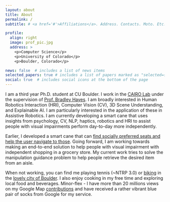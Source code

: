 ```yaml
---
layout: about
title: About
permalink: /
subtitle: # <a href='#'>Affiliations</a>. Address. Contacts. Moto. Etc.

profile:
  align: right
  image: prof_pic.jpg
  address: >
    <p>Computer Science</p>
    <p>University of Colorado</p>
    <p>Boulder, Colorado</p>

news: false  # includes a list of news items
selected_papers: true # includes a list of papers marked as "selected={true}"
social: true  # includes social icons at the bottom of the page
---
```


I am a third year Ph.D. student at CU Boulder. I work in the [CAIRO Lab](http://www.cairo-lab.com/) under the supervision of [Prof. Bradley Hayes](http://www.bradhayes.info/). I am broadly interested in Human Robotics Interaction (HRI), Computer Vision (CV), 3D Scene Understanding, and Explainable AI. I am particularly interested in the application of these in Assistive Robotics. I am currently developing a smart cane that uses insights from psychology, CV, NLP, haptics, robotics and HRI to assist people with visual impairments perform day-to-day more independently.

Earlier, I developed a smart cane that can [find socially preferred seats and help the user navigate to those](https://drive.google.com/file/d/1VP3k-SudX21NZ_HvtA49C2bNZuhjbgAo/view?usp=sharing). Going forward, I am working towards making an end-to-end solution to help people with visual impairment with independent shopping in a grocery store. My current work tries to solve the manipulation guidance problem to help people retrieve the desired item from an aisle. 

When not working, you can find me playing tennis (~NTRP 3.0) or [biking](https://www.strava.com/athletes/31779193) in the [lovely city of Boulder](https://youtube.com/playlist?list=PLEcdUQuIeys3P7XsRJMF3zriFkCa77X0j). I also enjoy cooking in my free time and exploring local food and beverages.
Minor-flex - I have more than 20 millions views on my Google Map [contributions](https://www.google.com/maps/contrib/118433183916755884441/photos/) and have received a rather vibrant blue pair of socks from Google for my service. 


<!-- Write your biography here. Tell the world about yourself. Link to your favorite [subreddit](http://reddit.com). You can put a picture in, too. The code is already in, just name your picture `prof_pic.jpg` and put it in the `img/` folder.

Put your address / P.O. box / other info right below your picture. You can also disable any these elements by editing `profile` property of the YAML header of your `_pages/about.md`. Edit `_bibliography/papers.bib` and Jekyll will render your [publications page](/al-folio/publications/) automatically.

Link to your social media connections, too. This theme is set up to use [Font Awesome icons](http://fortawesome.github.io/Font-Awesome/) and [Academicons](https://jpswalsh.github.io/academicons/), like the ones below. Add your Facebook, Twitter, LinkedIn, Google Scholar, or just disable all of them. -->
